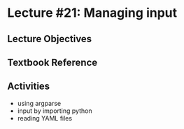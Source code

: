 # Lecture #21: Managing input

## Lecture Objectives


## Textbook Reference

## Activities

* using argparse
* input by importing python
* reading YAML files
